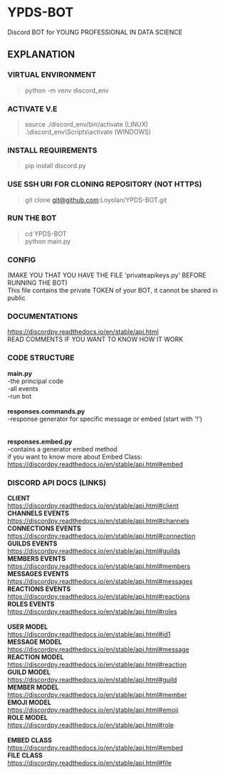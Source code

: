 # YPDS-BOT
Discord BOT for YOUNG PROFESSIONAL IN DATA SCIENCE

## EXPLANATION
### VIRTUAL ENVIRONMENT
> python -m venv discord_env

### ACTIVATE V.E
> source ./discord_env/bin/activate (LINUX) </br>
> .\discord_env\Scripts\activate (WINDOWS)

### INSTALL REQUIREMENTS
> pip install discord.py

### USE SSH URI FOR CLONING REPOSITORY (NOT HTTPS)
> git clone git@github.com:Loyolan/YPDS-BOT.git

### RUN THE BOT
> cd YPDS-BOT </br>
> python main.py</br>

### CONFIG
(MAKE YOU THAT YOU HAVE THE FILE 'privateapikeys.py' BEFORE RUNNING THE BOT) </br>
This file contains the private TOKEN of your BOT, it cannot be shared in public

### DOCUMENTATIONS
https://discordpy.readthedocs.io/en/stable/api.html </br>
READ COMMENTS IF YOU WANT TO KNOW HOW IT WORK

### CODE STRUCTURE
<b>main.py</b></br>
-the principal code </br>
-all events </br>
-run bot
</br> </br>
<b>responses.commands.py</b></br>
-response generator for specific message or embed (start with '!')</br>
</br></br>
<b>responses.embed.py</b></br>
-contains a generator embed method </br>
if you want to know more about Embed Class: </br>
https://discordpy.readthedocs.io/en/stable/api.html#embed </br>

### DISCORD API DOCS (LINKS)
<b>CLIENT</b></br>
https://discordpy.readthedocs.io/en/stable/api.html#client</br>
<b>CHANNELS EVENTS</b></br>
https://discordpy.readthedocs.io/en/stable/api.html#channels</br>
<b>CONNECTIONS EVENTS</b></br>
https://discordpy.readthedocs.io/en/stable/api.html#connection</br>
<b>GUILDS EVENTS</b></br>
https://discordpy.readthedocs.io/en/stable/api.html#guilds</br>
<b>MEMBERS EVENTS</b></br>
https://discordpy.readthedocs.io/en/stable/api.html#members</br>
<b>MESSAGES EVENTS </b></br>
https://discordpy.readthedocs.io/en/stable/api.html#messages</br>
<b>REACTIONS EVENTS</b></br>
https://discordpy.readthedocs.io/en/stable/api.html#reactions</br>
<b>ROLES EVENTS</b></br>
https://discordpy.readthedocs.io/en/stable/api.html#roles</br></br>
<b>USER MODEL</b></br>
https://discordpy.readthedocs.io/en/stable/api.html#id1 </br>
<b>MESSAGE MODEL</b></br>
https://discordpy.readthedocs.io/en/stable/api.html#message </br>
<b>REACTION MODEL</b></br>
https://discordpy.readthedocs.io/en/stable/api.html#reaction</br>
<b>GUILD MODEL</b></br>
https://discordpy.readthedocs.io/en/stable/api.html#guild</br>
<b>MEMBER MODEL</b></br>
https://discordpy.readthedocs.io/en/stable/api.html#member</br>
<b>EMOJI MODEL</b></br>
https://discordpy.readthedocs.io/en/stable/api.html#emoji</br>
<b>ROLE MODEL</b></br>
https://discordpy.readthedocs.io/en/stable/api.html#role</br></br>
<b>EMBED CLASS</b></br>
https://discordpy.readthedocs.io/en/stable/api.html#embed</br>
<b>FILE CLASS</b></br>
https://discordpy.readthedocs.io/en/stable/api.html#file</br>